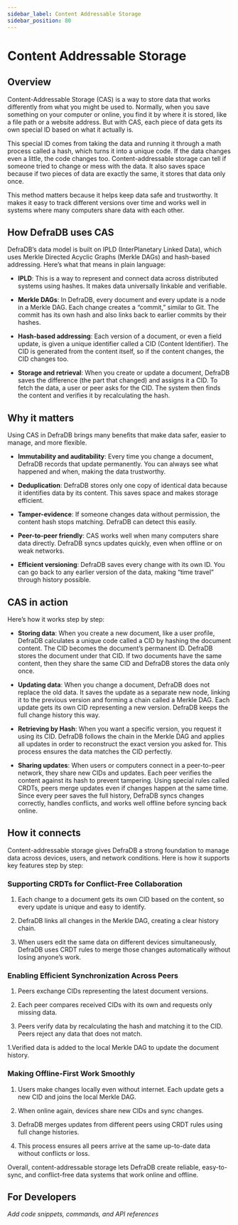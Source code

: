 ```yaml
---
sidebar_label: Content Addressable Storage
sidebar_position: 80
---
```


# Content Addressable Storage

## Overview

Content-Addressable Storage (CAS) is a way to store data that works differently from what you might be used to. Normally, when you save something on your computer or online, you find it by where it is stored, like a file path or a website address. But with CAS, each piece of data gets its own special ID based on what it actually is.

This special ID comes from taking the data and running it through a math process called a hash, which turns it into a unique code. If the data changes even a little, the code changes too. Content-addressable storage can tell if someone tried to change or mess with the data. It also saves space because if two pieces of data are exactly the same, it stores that data only once.

This method matters because it helps keep data safe and trustworthy. It makes it easy to track different versions over time and works well in systems where many computers share data with each other.

## How DefraDB uses CAS

DefraDB’s data model is built on IPLD (InterPlanetary Linked Data), which uses Merkle Directed Acyclic Graphs (Merkle DAGs) and hash-based addressing. Here’s what that means in plain language:

* **IPLD**: This is a way to represent and connect data across distributed systems using hashes. It makes data universally linkable and verifiable.

* **Merkle DAGs**: In DefraDB, every document and every update is a node in a Merkle DAG. Each change creates a “commit,” similar to Git. The commit has its own hash and also links back to earlier commits by their hashes.

* **Hash-based addressing**: Each version of a document, or even a field update, is given a unique identifier called a CID (Content Identifier). The CID is generated from the content itself, so if the content changes, the CID changes too.

* **Storage and retrieval**: When you create or update a document, DefraDB saves the difference (the part that changed) and assigns it a CID. To fetch the data, a user or peer asks for the CID. The system then finds the content and verifies it by recalculating the hash.

## Why it matters

Using CAS in DefraDB brings many benefits that make data safer, easier to manage, and more flexible.

* **Immutability and auditability**: Every time you change a document, DefraDB records that update permanently. You can always see what happened and when, making the data trustworthy.

* **Deduplication**: DefraDB stores only one copy of identical data because it identifies data by its content. This saves space and makes storage efficient.

* **Tamper-evidence**: If someone changes data without permission, the content hash stops matching. DefraDB can detect this easily.

* **Peer-to-peer friendly**: CAS works well when many computers share data directly. DefraDB syncs updates quickly, even when offline or on weak networks.

* **Efficient versioning**: DefraDB saves every change with its own ID. You can go back to any earlier version of the data, making “time travel” through history possible.

## CAS in action

Here’s how it works step by step:  

* **Storing data**: When you create a new document, like a user profile, DefraDB calculates a unique code called a CID by hashing the document content. The CID becomes the document’s permanent ID. DefraDB stores the document under that CID. If two documents have the same content, then they share the same CID and DefraDB stores the data only once.

* **Updating data**: When you change a document, DefraDB does not replace the old data. It saves the update as a separate new node, linking it to the previous version and forming a chain called a Merkle DAG. Each update gets its own CID representing a new version. DefraDB keeps the full change history this way.

* **Retrieving by Hash**: When you want a specific version, you request it using its CID. DefraDB follows the chain in the Merkle DAG and applies all updates in order to reconstruct the exact version you asked for. This process ensures the data matches the CID perfectly.

* **Sharing updates**: When users or computers connect in a peer-to-peer network, they share new CIDs and updates. Each peer verifies the content against its hash to prevent tampering. Using special rules called CRDTs, peers merge updates even if changes happen at the same time. Since every peer saves the full history, DefraDB syncs changes correctly, handles conflicts, and works well offline before syncing back online.

## How it connects

Content-addressable storage gives DefraDB a strong foundation to manage data across devices, users, and network conditions. Here is how it supports key features step by step:

### Supporting CRDTs for Conflict-Free Collaboration

1. Each change to a document gets its own CID based on the content, so every update is unique and easy to identify.

2. DefraDB links all changes in the Merkle DAG, creating a clear history chain.

3. When users edit the same data on different devices simultaneously, DefraDB uses CRDT rules to merge those changes automatically without losing anyone’s work.

### Enabling Efficient Synchronization Across Peers

1. Peers exchange CIDs representing the latest document versions.

1. Each peer compares received CIDs with its own and requests only missing data.

1. Peers verify data by recalculating the hash and matching it to the CID. Peers reject any data that does not match.

1.Verified data is added to the local Merkle DAG to update the document history.

### Making Offline-First Work Smoothly

1. Users make changes locally even without internet. Each update gets a new CID and joins the local Merkle DAG.

1. When online again, devices share new CIDs and sync changes.

1. DefraDB merges updates from different peers using CRDT rules using full change histories.

1. This process ensures all peers arrive at the same up-to-date data without conflicts or loss.

Overall, content-addressable storage lets DefraDB create reliable, easy-to-sync, and conflict-free data systems that work online and offline.

## For Developers

*Add code snippets, commands, and API references*
